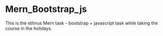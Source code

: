 # Mern_Bootstrap_js
This is the ethnus Mern task - bootstrap + javascript task while taking the course in the holidays.
